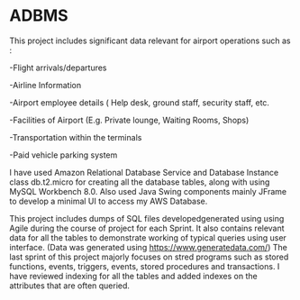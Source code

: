 # ADBMS
This project includes significant data relevant for airport operations such as :

-Flight arrivals/departures

-Airline Information

-Airport employee details ( Help desk, ground staff, security staff, etc.

-Facilities of Airport (E.g. Private lounge, Waiting Rooms, Shops)

-Transportation within the terminals

-Paid vehicle parking system


I have used Amazon Relational Database Service and Database Instance class db.t2.micro for creating all the database tables, along with using MySQL Workbench 8.0. Also used Java Swing components mainly JFrame to develop a minimal UI to access my AWS Database.

This project includes dumps of SQL files developedgenerated using  using Agile during the course of project for each Sprint. It also contains relevant data for all the tables to demonstrate working of typical queries using user interface. (Data was generated using https://www.generatedata.com/) The last sprint of this project majorly focuses on stred programs such as stored functions, events, triggers, events, stored procedures and transactions. I have reviewed indexing for all the tables and added indexes on the attributes that are often queried.
